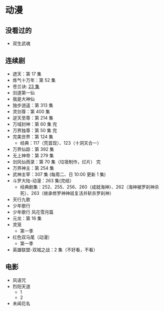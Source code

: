 # 动漫

## 没看过的

- 双生武魂

## 连续剧

- 遮天：第 17 集
- 炼气十万年：第 52 集
- 苍兰诀: [23 集](https://www.dmlaa.com/play/7579-1-23.html)
- 剑道第一仙
- 我是大神仙
- 独步逍遥：第 313 集
- 灵剑尊：第 400 集
- 逆天至尊：第 214 集
- 万域封神：第 60 集 完
- 万界独尊：第 50 集 完
- 完美世界：第 124 集
  - 经典：117（荒首现）、123（十洞天合一）
- 万界仙踪：第 392 集
- 无上神帝：第 279 集
- 剑风仙雨录：第 70 集（垃圾制作，烂片） 完
- 万界神主：第 254 集
- 武神主宰：307 集 (每周二、日 10:00 更新 1 集)
- 斗罗大陆-动漫：263 集(完结）
  - 经典剧集：252、255、256、260（成就海神）、262（海神被罗刹神杀死）、263（继承修罗神神祇复活并斩杀罗刹神）
- 天行九歌
- 少年歌行
- 少年歌行 风花雪月篇
- 元龙：第 16 集
- 灵笼
  - 第一季
- 红色双马尾（动漫）
  - 第一季  
- 英雄联盟-双城之战：2 集（不好看，不看）

## 电影

- 风语咒
- 烈阳天道
  - 1
  - 2
- 未闻花名
